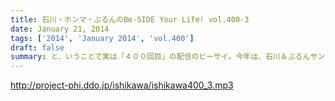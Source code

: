 ```yaml
---
title: 石川・ホンマ・ぶるんのBe-SIDE Your Life! vol.400-3
date: January 21, 2014
tags: ['2014', 'January 2014', 'vol.400']
draft: false
summary: と、いうことで実は「４００回目」の配信のビーサイ。今年は、石川＆ぶるんサンが不惑に・・・惑わずいきたいものです。次回収録は、１月６日収録予定。世の中が動き始めるがビーサイメンバーは・・・ＮＡＭＡＥ
---
```


http://project-phi.ddo.jp/ishikawa/ishikawa400_3.mp3